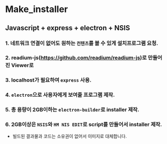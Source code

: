 # Make_installer
## Javascript + express + electron + NSIS 

### 1. 네트워크 연결이 없어도 원하는 `컨텐츠`를 볼 수 있게 설치프로그램 요청.   
### 2. readium-js(https://github.com/readium/readium-js)로 만들어진 Viewer로
### 3. localhost가 필요하여 `express` 사용.
### 4. `electron`으로 사용자에게 보여줄 프로그램 제작.
### 5. 총 용량이 2GB이하는 `electron-builder`로 installer 제작. 
### 6. 2GB이상은 `NSIS`와 `HM NIS EDIT`로 script를 만들어서 installer 제작.

* 빌드된 결과물과 코드는 소유권이 없어서 이미지로 대체합니다.
